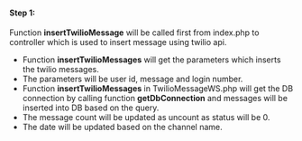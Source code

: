 #### Step 1:

Function **insertTwilioMessage** will be called first from index.php to controller which is used to insert message using twilio api.

- Function **insertTwilioMessages** will get the parameters which inserts the twilio messages.
- The parameters will be user id, message and login number.
- Function **insertTwilioMessages** in TwilioMessageWS.php will get the DB connection by calling function **getDbConnection** and messages will be inserted into DB based on the query.
- The message count will be updated as uncount as status will be 0. 
- The date will be updated based on the channel name.
